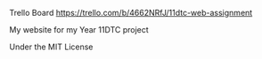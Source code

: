 Trello Board
https://trello.com/b/4662NRfJ/11dtc-web-assignment

My website for my Year 11DTC project 

Under the MIT License

